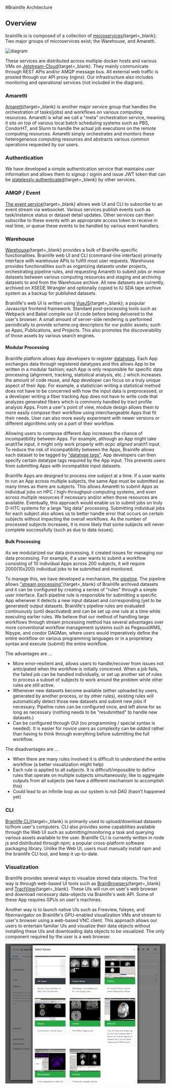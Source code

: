 #Brainlife Architecture

## Overview

brainlife.io is composed of a collection of [microservices](https://microservices.io/){target=_blank}; Two major groups of microservices exist; the Warehouse, and Amaretti. 

![diagram](https://docs.google.com/drawings/d/e/2PACX-1vSbxpvxhckYT5rUJReexZdbaL4xZpMDiebDP-yQAxrcy1VwKCAHYQQTWE8mMQ4lBgQg9qpcZcZmaEr1/pub?w=960&amp;h=551)

These services are distributed across multiple docker hosts and various VMs on [Jetstream-Cloud](https://jetstream-cloud.org/){target=_blank}. They mainly communicate through REST APIs and/or AMQP message bus. All external web traffic is proxied through our API proxy (nginx). Our infrastructure also includes monitoring and operational services (not included in the diagram).

### Amaretti

[Amaretti](https://brainlife.github.io/amaretti/){target=_blank} is another major service group that handles the orchestration of tasks(jobs) and workflows on various computing resources. Amaretti is what we call a "meta" orchestration service, meaning it sits on top of various local batch scheduling systems such as PBS, CondorHT, and Slurm to handle the actual job executions on the remote computing resources. Amaretti simply orchestrates and monitors these heterogeneous computing resources and abstracts various common operations requested by our users.

### Authentication

We have developed a simple authentication service that maintains user information and allows them to signup / signin and issue JWT token that can be [statelessly authenticated](https://www.jbspeakr.cc/purpose-jwt-stateless-authentication/){target=_blank} by other services.

### AMQP / Event

[The event service](https://github.com/soichih/event){target=_blank} allows web UI and CLI to subscribe to an event stream via websocket. Various services publish events such as task/instance status or dataset detail updates. Other services can then subscribe to these events with an appropriate access token to receive in real time, or queue these events to be handled by various event handlers.

### Warehouse 

[Warehouse](https://github.com/brainlife/warehouse){target=_blank} provides a bulk of Brainlife-specific functionalities. Brainlife web UI and CLI (command-line interface) primarily interface with warehouse APIs to fulfill most user requests. Warehouse provides functionalities such as organizing datasets under projects, orchestrating pipeline rules, and requesting Amaretti to submit jobs or move datasets between various computing resources and staging and archiving datasets to and from the Warehouse archive. All new datasets are currently, archived on XSEDE Wrangler and optionally copied to IU SDA tape archive system as a backup for published datasets.

Brainlife's web UI is written using [VueJS](https://vuejs.org/){target=_blank}; a popular Javascript frontend framework. Standard post-processing tools such as Webpack and Babel compile our UI code before being delivered to the user's browser. A small amount of server-side rendering is performed periodically to provide scheme.org descriptors for our public assets; such as Apps, Publications, and Projects. This also promotes the discoverability of those assets by various search engines.

#### Modular Processing

Brainlife platform allows App developers to register [datatypes](/docs/user/datatypes/). Each App exchanges data through registered datatypes and this allows App to be written in a modular fashion; each App is only responsible for specific data processing (alignment, tracking, statistical analysis, etc..) which increases the amount of code reuse, and App developer can focus on a truly unique aspect of their App. For example, a statistician writing a statistical method does not have to be concerned with how the input data is preprocessed, or a developer writing a fiber tracking App does not have to write code that analyzes generated fibers which is commonly handled by tract profile analysis Apps. From a user's point of view, module design allows them to more easily compose their workflow using interchangeable Apps that fit their needs. User can also more easily experiment with newer versions or different algorithms only on a part of their workflow.

Allowing users to compose different App increases the chance of incompatibility between Apps. For example, although an App might take anat/t1w input, it might only work properly with *acpc aligned* anat/t1 input. To reduce the risk of incompatibility between the Apps, Brainlife allows each dataset to be tagged by ["datatype tags"](/docs/user/datatypes/#datatype-tags). App developers can then specify certain datatype tags required by the App input. This prevents users from submitting Apps with incompatible input datasets.

Brainlife Apps are designed to process one subject at a time. If a user wants to run an App across multiple subjects, the same App must be submitted as many times as there are subjects. This allows Amaretti to submit Apps as individual jobs on HPC / high-throughput-computing systems, and even across multiple resources if necessary and/or when those resources are available. Eventually, this approach would enable us to submit jobs on truly D-HTC systems for a large "big data" processing. Submitting individual jobs for each subject also allows us to better handle error that occurs on certain subjects without impacting the overall workflows. As the number of processed subjects increases, it is more likely that some subjects will never complete successfully (such as due to data issues).

#### Bulk Processing

As we modularized our data processing, it created issues for managing our data processing. For example, if a user wants to submit a workflow consisting of 10 individual Apps across 200 subjects, it will require 2000(10x200) individual jobs to be submitted and monitored. 

To manage this, we have developed a mechanism, the [pipeline](/docs/user/pipeline/). The pipeline allows ["stream processing"](https://medium.com/@gowthamy/big-data-battle-batch-processing-vs-stream-processing-5d94600d8103){target=_blank} of Brainlife archived datasets and it can be configured by creating a series of "rules" through a simple user interface. Each pipeline rule is responsible for submitting a specific App whenever it detects a new input dataset and corresponding (yet to be generated) output datasets. Brainlife's pipeline rules are evaluated continuously (until deactivated) and can be set up one rule at a time while executing earlier rules. We believe that our method of handling large workflows through stream processing method has several advantages over more conventional workflow management systems such as PegasusWMS, Nipype, and condor DAGMan, where users would imperatively define the entire workflow on various programming languages or in a proprietary syntax and execute (submit) the entire workflow.

The advantages are ...

* More error-resilient and, allows users to handle/recover from issues not anticipated when the workflow is initially conceived. When a job fails, the failed job can be handled individually, or set up another set of rules to process a subset of subjects to work around the problem while other rules are still active.
* Whenever new datasets become available (either uploaded by users, generated by another process, or by other rules), existing rules will automatically detect those new datasets and submit new jobs if necessary. Pipeline rules can be configured once, and left alone for as long as necessary (nothing needs to be "resubmitted" to handle new datasets.)
* Can be configured through GUI (no programming / special syntax is needed). It is easier for novice users as complexity can be *added* rather than having to think through everything before submitting the full workflow.

The disadvantages are ...

* When there are many rules involved it is difficult to understand the entire workflow (a better visualization might help)
* Each rule is applied to all *subjects*. It is difficult/impossible to define rules that operate on multiple subjects simultaneously; like to aggregate outputs from all subjects (we have a different mechanism to accomplish this)
* Could lead to an infinite loop as our system is not *DAG* (hasn't happened yet)

### CLI

[Brainlife CLI](https://github.com/brainlife/cli){target=_blank} is primarily used to upload/download datasets to/from user's computers. CLI also provides some capabilities available through the Web UI such as submitting/monitoring a task and querying various assets available to the user. Brainlife CLI is currently written in node js and distributed through npm; a popular cross-platform software packaging library. Unlike the Web UI, users must manually install npm and the brainlife CLI tool, and keep it up-to-date.

### Visualization

Brainlife provides several ways to visualize stored data objects. The first way is through web-based UI tools such as [BrainBrowsers](https://brainbrowser.cbrain.mcgill.ca/){target=_blank} and [TractView](https://github.com/brainlife/ui-tractview){target=_blank}. These UIs will run on user's web browser and download necessary data-objects via Brainlife's web API. Some of these App requires GPUs on user's machines.

Another way is to launch native UIs such as Freeview, fsleyes, and fibernavigator on Brainlife's GPU-enabled visualization VMs and stream to user's browser using a web-based VNC client.  This approach allows our users to entertain familiar UIs and visualize their data objects without installing these UIs and downloading data objects to be visualized. The only component required by the user is a web browser. 

![viewers](../img/viewers.png)

